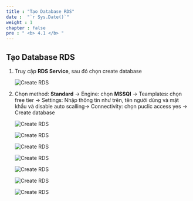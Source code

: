 ```yaml
---
title : "Tạo Database RDS"
date :  "`r Sys.Date()`" 
weight : 1 
chapter : false
pre : " <b> 4.1 </b> "
---
```



## Tạo Database RDS

1. Truy cập **RDS Service**, sau đó chọn create database

   ![Create RDS](/images/4-RDS/4.2-connectrdss3/createrds.PNG?featherlight=false&width=90pc)

2. Chọn method: **Standard** -> Engine: chọn **MSSQl** -> Teamplates: chọn free tier -> Settings: Nhập thông tin như trên, tên người dùng và mật khẩu và disable auto scalling-> Connectivity: chọn puclic access yes -> Create database
   
   ![Create RDS](/images/4-RDS/4.2-connectrdss3/choicedtb.PNG?featherlight=false&width=90pc)

   ![Create RDS](/images/4-RDS/4.2-connectrdss3/choicefreetier.PNG?featherlight=false&width=90pc)

   ![Create RDS](/images/4-RDS/4.2-connectrdss3/configUserpass.PNG?featherlight=false&width=90pc)

   ![Create RDS](/images/4-RDS/4.2-connectrdss3/disableautoscalling.PNG?featherlight=false&width=90pc)

   ![Create RDS](/images/4-RDS/4.2-connectrdss3/publicaccess.PNG?featherlight=false&width=90pc)

   ![Create RDS](/images/4-RDS/4.2-connectrdss3/disablebackup.PNG?featherlight=false&width=90pc)

   ![Create RDS](/images/4-RDS/4.2-connectrdss3/finish.PNG?featherlight=false&width=90pc)